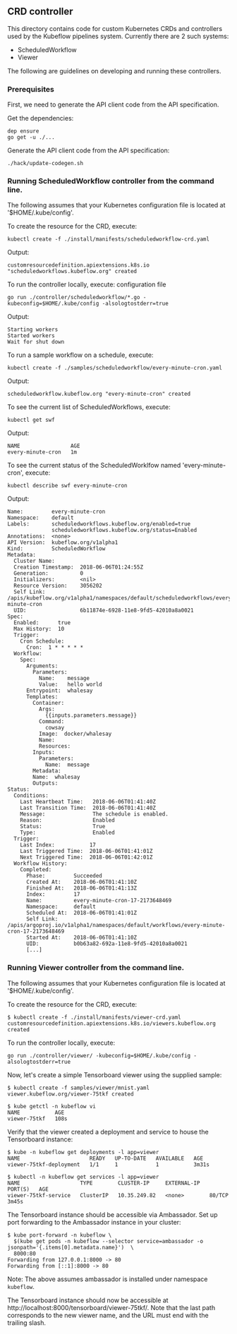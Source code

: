 ## CRD controller
This directory contains code for custom Kubernetes CRDs and controllers used by
the Kubeflow pipelines system. Currently there are 2 such systems:

* ScheduledWorkflow
* Viewer

The following are guidelines on developing and running these controllers.

### Prerequisites

First, we need to generate the API client code from the API specification.

Get the dependencies:

```
dep ensure
go get -u ./...
```

Generate the API client code from the API specification:

```
./hack/update-codegen.sh
```

### Running ScheduledWorkflow controller from the command line.

The following assumes that your Kubernetes configuration file is located at '$HOME/.kube/config'.

To create the resource for the CRD, execute:

```
kubectl create -f ./install/manifests/scheduledworkflow-crd.yaml
```

Output:

```
customresourcedefinition.apiextensions.k8s.io "scheduledworkflows.kubeflow.org" created
```

To run the controller locally, execute:
configuration file

```
go run ./controller/scheduledworkflow/*.go -kubeconfig=$HOME/.kube/config -alsologtostderr=true
```

Output:

```
Starting workers
Started workers
Wait for shut down
```

To run a sample workflow on a schedule, execute:

```
kubectl create -f ./samples/scheduledworkflow/every-minute-cron.yaml
```

Output:

```
scheduledworkflow.kubeflow.org "every-minute-cron" created
```

To see the current list of ScheduledWorkflows, execute:

```
kubectl get swf
```

Output:

```
NAME                AGE
every-minute-cron   1m
```

To see the current status of the ScheduledWorklfow named 'every-minute-cron', execute:

```
kubectl describe swf every-minute-cron
```

Output:

```
Name:         every-minute-cron
Namespace:    default
Labels:       scheduledworkflows.kubeflow.org/enabled=true
              scheduledworkflows.kubeflow.org/status=Enabled
Annotations:  <none>
API Version:  kubeflow.org/v1alpha1
Kind:         ScheduledWorkflow
Metadata:
  Cluster Name:
  Creation Timestamp:  2018-06-06T01:24:55Z
  Generation:          0
  Initializers:        <nil>
  Resource Version:    3056202
  Self Link:           /apis/kubeflow.org/v1alpha1/namespaces/default/scheduledworkflows/every-minute-cron
  UID:                 6b11874e-6928-11e8-9fd5-42010a8a0021
Spec:
  Enabled:      true
  Max History:  10
  Trigger:
    Cron Schedule:
      Cron:  1 * * * * *
  Workflow:
    Spec:
      Arguments:
        Parameters:
          Name:    message
          Value:   hello world
      Entrypoint:  whalesay
      Templates:
        Container:
          Args:
            {{inputs.parameters.message}}
          Command:
            cowsay
          Image:  docker/whalesay
          Name:
          Resources:
        Inputs:
          Parameters:
            Name:  message
        Metadata:
        Name:  whalesay
        Outputs:
Status:
  Conditions:
    Last Heartbeat Time:   2018-06-06T01:41:40Z
    Last Transition Time:  2018-06-06T01:41:40Z
    Message:               The schedule is enabled.
    Reason:                Enabled
    Status:                True
    Type:                  Enabled
  Trigger:
    Last Index:           17
    Last Triggered Time:  2018-06-06T01:41:01Z
    Next Triggered Time:  2018-06-06T01:42:01Z
  Workflow History:
    Completed:
      Phase:         Succeeded
      Created At:    2018-06-06T01:41:10Z
      Finished At:   2018-06-06T01:41:13Z
      Index:         17
      Name:          every-minute-cron-17-2173648469
      Namespace:     default
      Scheduled At:  2018-06-06T01:41:01Z
      Self Link:     /apis/argoproj.io/v1alpha1/namespaces/default/workflows/every-minute-cron-17-2173648469
      Started At:    2018-06-06T01:41:10Z
      UID:           b0b63a82-692a-11e8-9fd5-42010a8a0021
      [...]
```

### Running Viewer controller from the command line.

The following assumes that your Kubernetes configuration file is located at '$HOME/.kube/config'.

To create the resource for the CRD, execute:

```
$ kubectl create -f ./install/manifests/viewer-crd.yaml
customresourcedefinition.apiextensions.k8s.io/viewers.kubeflow.org created
```

To run the controller locally, execute:

```
go run ./controller/viewer/ -kubeconfig=$HOME/.kube/config -alsologtostderr=true
```

Now, let's create a simple Tensorboard viewer using the supplied sample:
```
$ kubectl create -f samples/viewer/mnist.yaml
viewer.kubeflow.org/viewer-75tkf created

$ kube getctl -n kubeflow vi
NAME           AGE
viewer-75tkf   108s
```

Verify that the viewer created a deployment and service to house the Tensorboard instance:
```
$ kube -n kubeflow get deployments -l app=viewer
NAME                      READY   UP-TO-DATE   AVAILABLE   AGE
viewer-75tkf-deployment   1/1     1            1           3m31s

$ kubectl -n kubeflow get services -l app=viewer
NAME                   TYPE        CLUSTER-IP     EXTERNAL-IP   PORT(S)   AGE
viewer-75tkf-service   ClusterIP   10.35.249.82   <none>        80/TCP    3m45s
```

The Tensorboard instance should be accessible via Ambassador. Set up port
forwarding to the Ambassador instance in your cluster:
```
$ kube port-forward -n kubeflow \
  $(kube get pods -n kubeflow --selector service=ambassador -o jsonpath='{.items[0].metadata.name}')  \
  8000:80
Forwarding from 127.0.0.1:8000 -> 80
Forwarding from [::1]:8000 -> 80
```

Note: The above assumes ambassador is installed under namespace `kubeflow`.

The Tensorboard instance should now be accessible at
http://localhost:8000/tensorboard/viewer-75tkf/. Note that the last path
corresponds to the new viewer name, and the URL must end with the trailing
slash.


